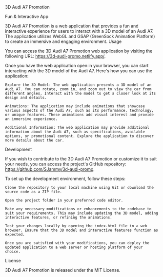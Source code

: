 3D Audi A7 Promotion

Fun & Interactive App

3D Audi A7 Promotion is a web application that provides a fun and interactive experience for users to interact with a 3D model of an Audi A7. The application utilizes WebGL and GSAP (GreenSock Animation Platform) to create an immersive and engaging environment.
Usage

You can access the 3D Audi A7 Promotion web application by visiting the following URL: https://3d-audi-promo.netlify.app/.

Once you have the web application open in your browser, you can start interacting with the 3D model of the Audi A7. Here's how you can use the application:

    Explore the 3D Model: The web application presents a 3D model of an Audi A7. You can rotate, zoom in, and zoom out to view the car from different angles. Interact with the model to get a closer look at its design and details.

    Animations: The application may include animations that showcase various aspects of the Audi A7, such as its performance, technology, or unique features. These animations add visual interest and provide an immersive experience.

    Additional Information: The web application may provide additional information about the Audi A7, such as specifications, available options, or promotional content. Explore the application to discover more details about the car.

Development

If you wish to contribute to the 3D Audi A7 Promotion or customize it to suit your needs, you can access the project's GitHub repository: https://github.com/SJammy/3d-audi-promo.

To set up the development environment, follow these steps:

    Clone the repository to your local machine using Git or download the source code as a ZIP file.

    Open the project folder in your preferred code editor.

    Make any necessary modifications or enhancements to the codebase to suit your requirements. This may include updating the 3D model, adding interactive features, or refining the animations.

    Test your changes locally by opening the index.html file in a web browser. Ensure that the 3D model and interactive features function as expected.

    Once you are satisfied with your modifications, you can deploy the updated application to a web server or hosting platform of your choice.

License

3D Audi A7 Promotion is released under the MIT License.
